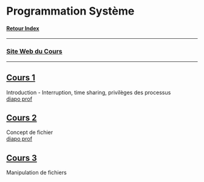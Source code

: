 # Programmation Système

#### [Retour Index](../index.md)

---

### [Site Web du Cours](https://gforgeron.gitlab.io/progsys/cours/)

---

## [Cours 1](./cours_1.md)
Introduction - Interruption, time sharing, privilèges des processus  
[diapo prof](https://raymond-namyst.emi.u-bordeaux.fr/ens/ps/lectures/PS-Course-1.pdf)

## [Cours 2](./cours_2.md)
Concept de fichier  
[diapo prof](https://raymond-namyst.emi.u-bordeaux.fr/ens/ps/lectures/PS-Course-2.pdf)

## [Cours 3](./cours_3.md)
Manipulation de fichiers
